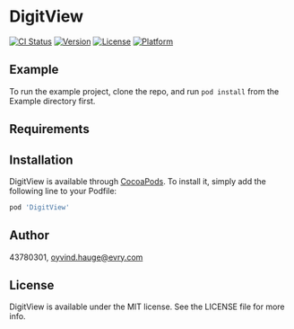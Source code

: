 # DigitView

[![CI Status](https://img.shields.io/travis/43780301/DigitView.svg?style=flat)](https://travis-ci.org/43780301/DigitView)
[![Version](https://img.shields.io/cocoapods/v/DigitView.svg?style=flat)](https://cocoapods.org/pods/DigitView)
[![License](https://img.shields.io/cocoapods/l/DigitView.svg?style=flat)](https://cocoapods.org/pods/DigitView)
[![Platform](https://img.shields.io/cocoapods/p/DigitView.svg?style=flat)](https://cocoapods.org/pods/DigitView)

## Example

To run the example project, clone the repo, and run `pod install` from the Example directory first.

## Requirements

## Installation

DigitView is available through [CocoaPods](https://cocoapods.org). To install
it, simply add the following line to your Podfile:

```ruby
pod 'DigitView'
```

## Author

43780301, oyvind.hauge@evry.com

## License

DigitView is available under the MIT license. See the LICENSE file for more info.
